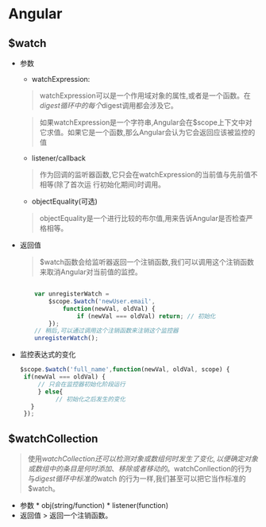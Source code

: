 # Angular

## $watch

* 参数

    * watchExpression:
    
    >watchExpression可以是一个作用域对象的属性,或者是一个函数。在$digest循环中的每个$digest调用都会涉及它。 
    
    >如果watchExpression是一个字符串,Angular会在$scope上下文中对它求值。如果它是一个函数,那么Angular会认为它会返回应该被监控的值
    
    * listener/callback
    
    >作为回调的监听器函数,它只会在watchExpression的当前值与先前值不相等(除了首次运 行初始化期间)时调用。
    
    * objectEquality(可选)
    
    >objectEquality是一个进行比较的布尔值,用来告诉Angular是否检查严格相等。
* 返回值
    > $watch函数会给监听器返回一个注销函数,我们可以调用这个注销函数来取消Angular对当前值的监控。
    
    ```javascript

        var unregisterWatch =
            $scope.$watch('newUser.email',
                function(newVal, oldVal) {
    ￼￼              if (newVal === oldVal) return; // 初始化 
            });
        // 稍后,可以通过调用这个注销函数来注销这个监控器
        unregisterWatch();
    ```

* 监控表达式的变化
   ```javascript
   $scope.$watch('full_name',function(newVal, oldVal, scope) {
    if(newVal === oldVal) {
        // 只会在监控器初始化阶段运行
        } else{ 
             // 初始化之后发生的变化
      }
    });
   ```
    

## $watchCollection
   >使用$watchCollection还可以检测对象或数组何时发生了变化,以便确定对象或数组中的 条目是何时添加、移除或者移动的。$watchConllection的行为与$digest循环中标准的$watch 的行为一样,我们甚至可以把它当作标准的$watch。
   
   * 参数
    * obj(string/function)
    * listener(function)
   * 返回值
    > 返回一个注销函数。   
